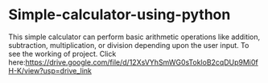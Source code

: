 # Simple-calculator-using-python
This simple calculator can perform basic arithmetic operations like addition, subtraction, multiplication, or division depending upon the user input.
To see the working of project.
Click here:https://drive.google.com/file/d/12XsVYhSmWG0sTokloB2cqDUp9Mi0fH-K/view?usp=drive_link
